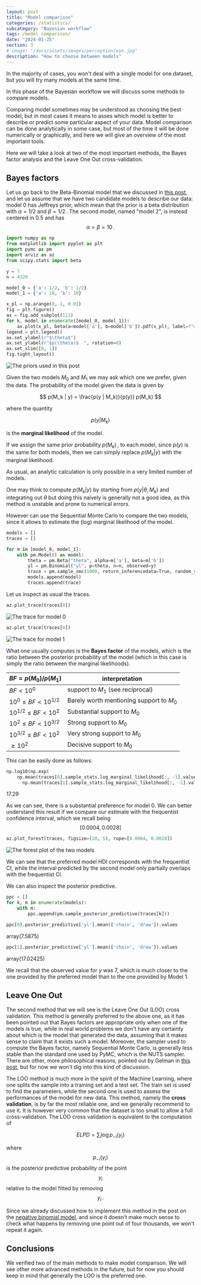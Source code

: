 ```yaml
---
layout: post
title: "Model comparison"
categories: /statistics/
subcategory: "Bayesian workflow"
tags: /model_comparison/
date: "2024-01-25"
section: 3
# image: "/docs/assets/images/perception/eye.jpg"
description: "How to choose between models"
---
```


In the majority of cases, you won't deal with a single model
for one dataset, but you will try many models
at the same time.

In this phase of the Bayesian workflow
we will discuss some methods to compare
models.

Comparing model sometimes may be understood as choosing the best model, but in most cases it means to asses which model is better to describe or predict some particular aspect of your data.
Model comparison can be done analytically in some case, but most of the time it will be done numerically or graphically, and here we will give an overview of the most important tools.

Here we will take a look at two of the most important
methods, the Bayes factor analysis and the
Leave One Out cross-validation.

## Bayes factors

Let us go back to the Beta-Binomial model
that we discussed in [this post](/betabin),
and let us assume that we have two candidate models to describe our data:
model 0 has Jeffreys prior, which mean that the prior
is a beta distribution with $\alpha=1/2$ and $\beta=1/2\,.$
The second model, named "model 2", is instead centered in $0.5$ and has
$$\alpha = \beta = 10\,.$$

```python
import numpy as np
from matplotlib import pyplot as plt
import pymc as pm
import arviz as az
from scipy.stats import beta

y = 7
n = 4320

model_0 = {'a': 1/2, 'b': 1/2}
model_1 = {'a': 10, 'b': 10}

x_pl = np.arange(0, 1, 0.01)
fig = plt.figure()
ax = fig.add_subplot(111)
for k, model in enumerate([model_0, model_1]):
    ax.plot(x_pl, beta(a=model['a'], b=model['b']).pdf(x_pl), label=f"model {k}")
legend = plt.legend()
ax.set_ylabel(r"$\theta$")
ax.set_ylabel(r"$p(\theta)$  ", rotation=0)
ax.set_xlim([0, 1])
fig.tight_layout()
```

![The priors used in this post](/docs/assets/images/statistics/model_averaging/priors.webp)

Given the two models $M_0$ and $M_1$ we may ask which one we prefer, given the data. The probability of the model given the data is given by

$$ p(M_k | y) = \frac{p(y | M_k)}{p(y)} p(M_k) $$

where the quantity 

$$p(y | M_k)$$

is the **marginal likelihood** of the model.

If we assign the same prior probability $p(M_k)\,,$
to each model,
since $p(y)$ is the same for both models,
then we can simply replace $p(M_k | y)$ with the
marginal likelihood.

As usual, an analytic calculation is only possible in a very limited number of models.

One may think to compute $p(M_k| y)$ by starting from $p(y | \theta, M_k)$ and integrating out $\theta$ but doing this naively is generally not a good idea, as
this method is unstable and prone to numerical errors.

However can use the Sequential Monte Carlo to compare the two models, since it allows to estimate the (log) marginal likelihood of the model.

```python
models = []
traces = []

for m in [model_0, model_1]:
    with pm.Model() as model:
        theta = pm.Beta("theta", alpha=m['a'], beta=m['b'])
        yl = pm.Binomial("yl", p=theta, n=n, observed=y)
        trace = pm.sample_smc(1000, return_inferencedata=True, random_seed=np.random.default_rng(42))
        models.append(model)
        traces.append(trace)
```

Let us inspect as usual the traces.

```python
az.plot_trace(traces[0])
```
![The trace for model 0](/docs/assets/images/statistics/model_averaging/trace_0.webp)

```python
az.plot_trace(traces[0])
```
![The trace for model 1](/docs/assets/images/statistics/model_averaging/trace_1.webp)

What one usually computes is the **Bayes factor** of the models, which is the ratio between the posterior probability of the model (which in this case is simply the
ratio between the marginal likelihoods).

| $BF = p(M_0)/p(M_1)$ | interpretation |
|-----------------|---------------|
| $BF<10^{0}$ | support to $M_1$ (see reciprocal) |
| $10^{0}\leq BF<10^{1/2}$ | Barely worth mentioning support to $M_0$ |
| $10^{1/2}\leq BF<10^2$ | Substantial support to $M_0$ |
| $10^{2} \leq BF<10^{3/2}$ | Strong support to $M_0$|
| $10^{3/2} \leq BF<10^2$ | Very strong support to $M_0$|
| $\geq 10^2$ | Decisive support to $M_0$|

This can be easily done as follows:

```python
np.log10(np.exp(
    np.mean(traces[0].sample_stats.log_marginal_likelihood[:, -1].values)
    - np.mean(traces[1].sample_stats.log_marginal_likelihood[:, -1].values)))
```

<div class='code'>
17.29
</div>

As we can see, there is a substantial preference
for model 0.
We can better understand this result if we compare our estimate with the
frequentist confidence interval,
which we recall being $$[0.0004, 0.0028]$$

```python
az.plot_forest(traces, figsize=(10, 5), rope=[0.0004, 0.0028])
```


![The forest plot of the two models](/docs/assets/images/statistics/model_averaging/forest.webp)

We can see that the preferred model HDI corresponds
with the frequentist CI, while the interval 
predicted by the second model only partially
overlaps with the frequentist CI.

We can also inspect the posterior predictive.

```python
ppc = []
for k, m in enumerate(models):
    with m:
        ppc.append(pm.sample_posterior_predictive(traces[k]))
```

```python
ppc[0].posterior_predictive['yl'].mean(['chain', 'draw']).values
```
<div class='code'>
array(7.5875)
</div>

```python
ppc[1].posterior_predictive['yl'].mean(['chain', 'draw']).values
```
<div class='code'>
array(17.02425)
</div>

We recall that the observed value for $y$ was 7,
which is much closer to the one provided by the preferred
model than to the one provided by Model 1.


## Leave One Out

The second method that we will see is the Leave One Out (LOO) cross validation.
This method is generally preferred to the above one, as it has been pointed out
that Bayes factors are appropriate only when one of the models is true,
while in real world problems we don't have any certainty about which is the model that
generated the data, assuming that it makes sense to claim that it exists such a model.
Moreover, the sampler used to compute the Bayes factor, namely Sequential Monte Carlo,
is generally less stable than the standard one used by PyMC, which is the NUTS sampler.
There are other, more philosophical reasons, pointed out by Gelman in [this post](
https://statmodeling.stat.columbia.edu/2017/07/21/bayes-factor-term-came-references-generally-hate/),
but for now we won't dig into this kind of discussion.

The LOO method is much more in the spirit of the Machine Learning, where
one splits the sample into a training set and a test set.
The train set is used to find the parameters, while the second one is
used to assess the performances of the model for new data.
This method, namely the **cross validation**, is by far the most
reliable one, and we generally recommend to use it.
It is however very common that the dataset is too small to allow
a full cross-validation.
The LOO cross validation is equivalent to the computation of

$$
ELPD = \sum_i \log p_{-i}(y_i)
$$

where $$p_{-i}(y_i)$$ is the posterior predictive probability
of the point $$y_i$$ relative to the model fitted by removing $$y_i\,.$$

Since we already discussed how to implement this method in the post on the 
[negative binomial model](/statistics/negbin), and since it doesn't make much sense
to check what happens by removing one point out of four thousands,
we won't repeat it again.

## Conclusions

We verified two of the main methods to make model comparison.
We will see other more advanced methods in the future, but for now 
you should keep in mind that generally the LOO is the preferred one.
